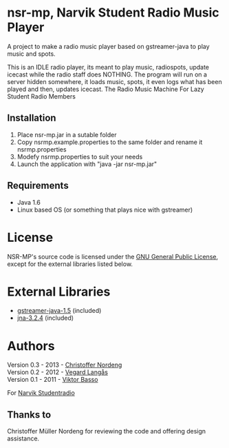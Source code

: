 # nsr-mp, Narvik Student Radio Music Player
A project to make a radio music player based on gstreamer-java to play music and spots.

This is an IDLE radio player, its meant to play music, radiospots, update icecast while the radio staff does NOTHING.
The program will run on a server hidden somewhere, it loads music, spots, it even logs what has been played and then, updates icecast.
The Radio Music Machine For Lazy Student Radio Members

## Installation
1. Place nsr-mp.jar in a sutable folder
1. Copy nsrmp.example.properties to the same folder and rename it nsrmp.properties
1. Modefy nsrmp.properties to suit your needs
1. Launch the application with "java -jar nsr-mp.jar"
 
## Requirements
- Java 1.6
- Linux based OS (or something that plays nice with gstreamer)

# License
NSR-MP's source code is licensed under the
[GNU General Public License](http://www.gnu.org/licenses/gpl.html),
except for the  external libraries listed below.

# External Libraries
* [gstreamer-java-1.5](http://code.google.com/p/gstreamer-java/) (included)
* [jna-3.2.4](http://code.google.com/p/gstreamer-java/) (included)

# Authors
Version 0.3 - 2013 - [Christoffer Nordeng](http://github.com/Jackstrom)  
Version 0.2 - 2012 - [Vegard Lang&aring;s](http://sjefen6.no)  
Version 0.1 - 2011 - [Viktor Basso](http://basso.cc)

For [Narvik Studentradio](http://nsr.samfunnet.no)

## Thanks to
Christoffer M&uuml;ller Nordeng for reviewing the code and offering design assistance.
